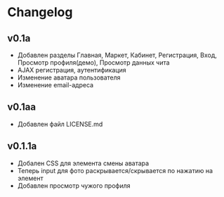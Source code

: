 # Changelog
## v0.1a
- Добавлен разделы Главная, Маркет, Кабинет,  Регистрация, Вход, Просмотр профиля(демо), Просмотр данных чита
- AJAX регистрация, аутентификация
- Изменение аватара пользователя
- Изменение email-адреса

## v0.1aa
- Добавлен файл LICENSE.md

## v0.1.1a
- Добален CSS для элемента смены аватара
- Теперь input для фото раскрывается/скрывается по нажатию на элемент
- Добавлен просмотр чужого профиля
